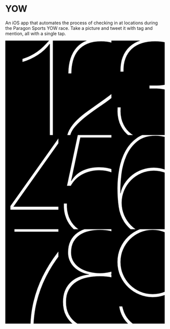 YOW
===

An iOS app that automates the process of checking in at locations during the Paragon Sports YOW race.
Take a picture and tweet it with tag and mention, all with a single tap.

![](screenshot.png)
